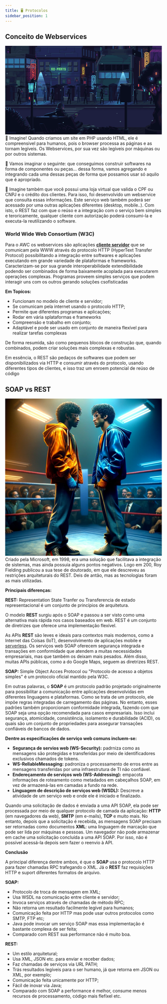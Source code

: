 ```yaml
---
title: 🖥️ Protocolos
sidebar_position: 1
---
```


## Conceito de Webservices
![alt text](../../img/momento.gif)
💭 Imagine! Quando criamos um site em PHP usando HTML, ele é compreensivel para humanos, pois o browser processa as páginas e as tornam legíveis. Os Webservices, por sua vez são legíveis por máquinas ou por outros sistemas. 

💭 Vamos imaginar o seguinte: que conseguimos construir softwares na forma de componentes ou peças... dessa forma, vamos agregando e integrando cada uma dessas peças de forma que possamos usar só aquilo que é apropriado.

💭 Imagine também que você possui uma loja virtual que valida o CPF ou CNPJ e o crédito dos clientes. Para isso, foi desenvolvido um webservice que consulta essas informações. Este serviço web também poderá ser acessado por uma outras aplicações diferentes (desktop, mobile..).
Com isto, o REST faz com que o reúso e a integração com o serviço bem simples e teroricamente, qualquer cliente com autorização poderá consumi-la e executa-la reutilizando o software.

### World Wide Web Consortium (W3C) 
 Para o AWC os webservices são aplicações **[cliente servidor](https://refactoring.guru/pt-br/design-patterns)** que se comunicam pela WWW através do protocolo HTTP (HyperText Transfer Protocol) possibilitando a integração entre softwares e aplicações executando em grande variedade de plataformas e frameworks. Caracterizam-se por sua grande interoperabilidade extendibilidade podendo ser combinados de forma baixamente acoplada para executarem operações complexas. Programas proveem simples serviços que podem interagir uns com os outros gerando soluções csofisticadas

 **Em Topícos:**

- Funcionam no modelo de cliente e servidor;
- Se comunicam pela internet usando o protocolo HTTP;
- Permite que diferentes programas e aplicações;
- Rodar em vária splataformas e frameworks
- Compreensão e trabalho em conjunto;
- Adaptável e pode ser usado em conjunto de maneira flexível para realizar tarefas complexas

De forma resumida, são como pequenos blocos de construção que, quando combinados, podem criar soluções mais complexas e robustas.


Em essência, o REST são pedaços de softwares que podem ser disponibilizados via HTTP e consumir através do protocolo, usando diferentes tipos de clientes, e isso traz um enroem potencial de reúso de código 

## **SOAP vs REST**
![alt text](../../img/so-vs-re.webp)
Criado pela Microsoft, em 1998, era uma solução que facilitava a integração de sistemas, mas ainda possuia alguns pontos negativos. Logo em 200, Roy Fielding publicou a sua tese de doutorado, em que ele descreveu as restrições arquiteturais do REST. Deis de antão, mas as tecnologias foram as mais utilizadas.

**Principais diferenças:**

**REST:** Representation State Tranfer ou Transferencia de estado representacional é um conjunto de princípios de arquitetura.

O modelo **REST** surgiu após o SOAP e passou a ser visto como uma alternativa mais rápida nos casos baseados em web. REST é um conjunto de diretrizes que oferece uma implementação flexível.

As APIs **REST** são leves e ideais para contextos mais modernos, como a Internet das Coisas (IoT), desenvolvimento de aplicações mobile e [serverless](https://www.redhat.com/pt-br/topics/cloud-native-apps/what-is-serverless). Os serviços web SOAP oferecem segurança integrada e transações em conformidade que atendem a muitas necessidades empresariais, mas que também os deixam mais pesados. Além disso, muitas APIs públicas, como a do Google Maps, seguem as diretrizes REST.

**SOAP:** Simple Object Acces Protocol ou "Protocolo de acesso a objetos simples" é um protocolo oficial mantido pela W3C.
 
Em outras palavras, o **SOAP** é um protocolo padrão projetado originalmente para possibilitar a comunicação entre aplicações desenvolvidas em diferentes linguagens e plataformas. Como se trata de um protocolo, ele impõe regras integradas de carregamento das páginas. No entanto, esses padrões também proporcionam conformidade integrada, fazendo com que SOAP seja uma opção recomendada para casos empresariais. Isso inclui segurança, atomicidade, consistência, isolamento e durabilidade (ACID), os quais são um conjunto de propriedades para assegurar transações confiáveis de bancos de dados. 

**Dentre as especificações de serviço web comuns incluem-se:**

- **Segurança de servios web (WS-Security):** padrniza como as mensagens são protegidas e transferidas por meio de identificadores exclusivos chamados de tokens. 
- **WS-RellableMessaging:** padroniza o processamento de erros entre as mensagens transferidas por uma infraestrutura de TI não confiável. 
- **Endereçamento de serviços web (WS-Addressing):** empacota informações de roteamento como metadados em cabeçalhos SOAP, em vez de armazená-las em camadas a fundo na rede.
- **Linguagem de descrição de serviços web (WSDL):** Descreve a atividade de um serviço web e onde ele é iniciado e finalizado. 

Quando uma solicitação de dados é enviada a uma API SOAP, ela pode ser processada por meio de qualquer protocolo de camada da aplicação: **HTTP** (em navegadores da web), **SMTP** (em e-mails), **TCP** e muito mais. No entanto, depois que a solicitação é recebida, as mensagens SOAP precisam ser retornadas como documentos **XML**: uma linguagem de marcação que pode ser lida por máquinas e pessoas. Um navegador não pode armazenar em cache uma solicitação concluída a uma API SOAP. Por isso, não é possível acessá-la depois sem fazer o reenvio à API.


**Conclusão**

A principal diferença dentre ambos, é que o **SOAP** usa o protocolo HTTP para fazer chamadas RPC trafegando o XML.
Já o **REST** faz requisições HTTP e suport diferentes formatos de arquivo.


**SOAP:**
* Protocolo de troca de mensagem em XML;
* Usa WSDL na comunicação entre cliente e servidor;
* Invoca serviços através de chamadas de método RPC;
* Não retorna um resultado facilmente legível para humanos;
* Comunicação feita por HTTP mas pode usar outros protocolos como SMTP, FTP etc;
* Java pode invocar um serviço SOAP mas essa implementação é bastante complexa de ser feita;
* Comparado com REST sua performance não é muito boa.

**REST:**
* Um estilo arquitetural;
* Usa XML, JSON etc. para enviar e receber dados;
* Faz chamadas de serviços via URL PATH;
* Trás resultados legíveis para o ser humano, já que retorna em JSON ou XML, por exemplo;
* Comunicação feita unicamente por HTTP;
* Fácil de inovar via Java;
* Comparado com SOAP a performance é melhor, consume menos recursos de processamento, código mais flefíxel etc.

